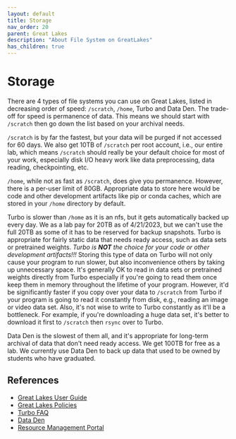 ```yaml
---
layout: default
title: Storage
nav_order: 20
parent: Great Lakes
description: "About File System on GreatLakes"
has_children: true
---
```


# Storage

There are 4 types of file systems you can use on Great Lakes, listed in decreasing order of speed: `/scratch`, `/home`, Turbo and Data Den. The trade-off for speed is permanence of data. This means we should start with `/scratch` then go down the list based on your archival needs.

`/scratch` is by far the fastest, but your data will be purged if not accessed for 60 days. We also get 10TB of `/scratch` per root account, i.e., our entire lab, which means `/scratch` should really be your default choice for most of your work, especially disk I/O heavy work like data preprocessing, data reading, checkpointing, etc.

`/home`, while not as fast as `/scratch`, does give you permanence. However, there is a per-user limit of 80GB. Appropriate data to store here would be code and other development artifacts like pip or conda caches, which are stored in your `/home` directory by default.

Turbo is slower than `/home` as it is an nfs, but it gets automatically backed up every day. We as a lab pay for 20TB as of 4/21/2023, but we can't use the full 20TB as some of it has to be reserved for backup snapshots. Turbo is appropriate for fairly static data that needs ready access, such as data sets or pretrained weights. _Turbo is **NOT** the choice for your code or other development artifacts!!!_ Storing this type of data on Turbo will not only cause your program to run slower, but also inconvenience others by taking up unnecessary space. It's generally OK to read in data sets or pretrained weights directly from Turbo especially if you're going to read them once keep them in memory throughout the lifetime of your program. However, it'd be significantly faster if you copy over your data to `/scratch` from Turbo if your program is going to read it constantly from disk, e.g., reading an image or video data set. Also, it's not wise to write to Turbo constantly as it'll be a bottleneck. For example, if you're downloading a huge data set, it's better to download it first to `/scratch` then `rsync` over to Turbo.

Data Den is the slowest of them all, and it's appropriate for long-term archival of data that don't need ready access. We get 100TB for free as a lab. We currently use Data Den to back up data that used to be owned by students who have graduated.

## References

- [Great Lakes User Guide](https://arc.umich.edu/greatlakes/user-guide/)
- [Great Lakes Policies](https://arc.umich.edu/document/greatlakes-policies/)
- [Turbo FAQ](https://arc.umich.edu/turbo-faq/)
- [Data Den](https://arc.umich.edu/data-den/)
- [Resource Management Portal](https://portal.arc.umich.edu/project/chaijy/great-lakes/root-account-detail/chaijy_root)
